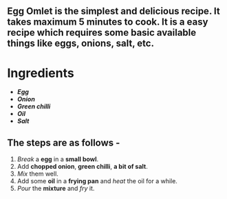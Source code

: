 ## **Egg Omlet** is the simplest and delicious recipe. It takes maximum **5 minutes** to cook. It is a easy recipe which requires some basic available things like **eggs**, **onions**, **salt**, etc.


# Ingredients

 - ***Egg***
 - ***Onion***
 - ***Green chilli***
 - ***Oil***
 - ***Salt***

## The steps are as follows -
 
 1. *Break* a **egg** in a **small bowl**. 
 2.  Add **chopped onion**, **green chilli**, **a bit of salt**.
 3. *Mix* them well. 
 4.  Add some **oil** in a **frying pan** and *heat* the oil for a while.
 5. *Pour* the **mixture** and *fry* it.





